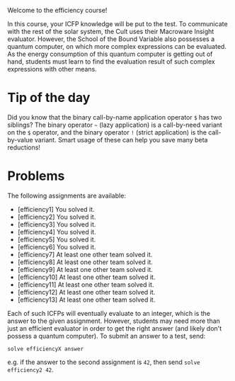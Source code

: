Welcome to the efficiency course!

In this course, your ICFP knowledge will be put to the test. To communicate with the rest of the solar system, the Cult uses their Macroware Insight evaluator. However, the School of the Bound Variable also possesses a quantum computer, on which more complex expressions can be evaluated. As the energy consumption of this quantum computer is getting out of hand, students must learn to find the evaluation result of such complex expressions with other means.

# Tip of the day

Did you know that the binary call-by-name application operator `$` has two siblings? The binary operator `~` (lazy application) is a call-by-need variant on the `$` operator, and the binary operator `!` (strict application) is the call-by-value variant. Smart usage of these can help you save many beta reductions!

# Problems

The following assignments are available:

* [efficiency1] You solved it.
* [efficiency2] You solved it.
* [efficiency3] You solved it.
* [efficiency4] You solved it.
* [efficiency5] You solved it.
* [efficiency6] You solved it.
* [efficiency7] At least one other team solved it.
* [efficiency8] At least one other team solved it.
* [efficiency9] At least one other team solved it.
* [efficiency10] At least one other team solved it.
* [efficiency11] At least one other team solved it.
* [efficiency12] At least one other team solved it.
* [efficiency13] At least one other team solved it.

Each of such ICFPs will eventually evaluate to an integer, which is the answer to the given assignment. However, students may need more than just an efficient evaluator in order to get the right answer (and likely don't possess a quantum computer). To submit an answer to a test, send:

```
solve efficiencyX answer
```

e.g. if the answer to the second assignment is `42`, then send `solve efficiency2 42`.

